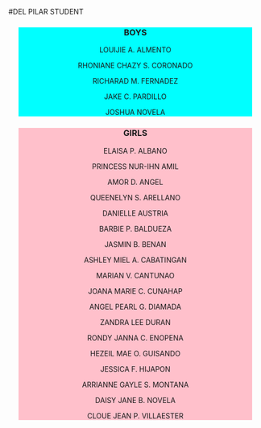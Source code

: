 #DEL PILAR STUDENT


<html lang="en">
<head>
    <meta charset="UTF-8">
    <meta name="viewport" content="width=device-width, initial-scale=1.0">
    <title></title>
<style>
    .boys{
        background-color: aqua;
        margin: 20px;
        border: 20px;
        text-align: center;
    }
    .girls{
        background-color: pink;
        margin: 20px;
        border: 20px;
        text-align: center;
    }
</style>
</head>
<body>
    <div class="boys">
 <h3>BOYS</h3>
 <p>LOUIJIE A. ALMENTO</p>
 <p>RHONIANE CHAZY S. CORONADO</p>
 <p>RICHARAD M. FERNADEZ</p>
 <p>JAKE C. PARDILLO</p>
 <p>JOSHUA NOVELA</p>
</div>
    <div class="girls">
   <h3>GIRLS</h3>
   <p>ELAISA P. ALBANO</p>
   <p>PRINCESS NUR-IHN AMIL</p>
  <p>AMOR D. ANGEL</p>
  <p>QUEENELYN S. ARELLANO</p>
 <p>DANIELLE AUSTRIA</p>
 <p>BARBIE P. BALDUEZA</p>
 <p>JASMIN B. BENAN</p>
 <p>ASHLEY MIEL A. CABATINGAN</p>
 <p>MARIAN V. CANTUNAO</p>
 <p>JOANA MARIE C. CUNAHAP</p>
 <p>ANGEL PEARL G. DIAMADA</p>
 <p>ZANDRA LEE DURAN</p>
 <p>RONDY JANNA C. ENOPENA</p>
 <p>HEZEIL MAE O. GUISANDO</p>
 <p>JESSICA F. HIJAPON</p>
 <p>ARRIANNE GAYLE S. MONTANA</p>
 <p>DAISY JANE B. NOVELA</p>
 <p>CLOUE JEAN P. VILLAESTER</p>
 </div>

</div>
</body>
</html>
